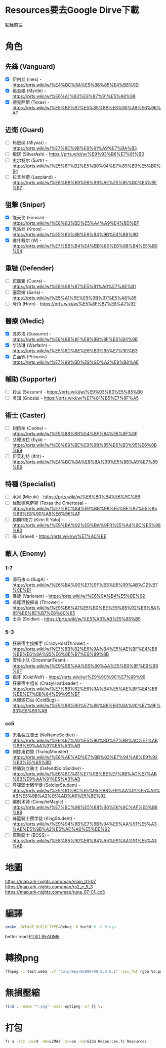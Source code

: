 # Resources要去Google Dirve下載  
[點我前往](https://drive.google.com/drive/folders/1dGWjiqmMdWLbofvaHPUsZz9-yQ0pzoZv?usp=sharing)  
# 角色  
## 先鋒 (Vanguard)
   - [x] 伊内丝 (Ines) - https://prts.wiki/w/%E4%BC%8A%E5%86%85%E4%B8%9D
   - [x] 桃金娘 (Myrtle) - https://prts.wiki/w/%E6%A1%83%E9%87%91%E5%A8%98
   - [x] 德克萨斯 (Texas) - https://prts.wiki/w/%E5%BE%B7%E5%85%8B%E8%90%A8%E6%96%AF

## 近衛 (Guard)
   - [ ] 玛恩纳 (Mlynar) - https://prts.wiki/w/%E7%8E%9B%E6%81%A9%E7%BA%B3
   - [ ] 银灰 (SilverAsh) - https://prts.wiki/w/%E9%93%B6%E7%81%B0
   - [ ] 史尔特尔 (Surtr) - https://prts.wiki/w/%E5%8F%B2%E5%B0%94%E7%89%B9%E5%B0%94
   - [ ] 拉普兰德 (Lappland) - https://prts.wiki/w/%E6%8B%89%E6%99%AE%E5%85%B0%E5%BE%B7

## 狙擊 (Sniper)
   - [x] 能天使 (Exusiai) - https://prts.wiki/w/%E8%83%BD%E5%A4%A9%E4%BD%BF
   - [x] 克洛丝 (Kroos) - https://prts.wiki/w/%E5%85%8B%E6%B4%9B%E4%B8%9D
   - [x] 维什戴尔 (W) - https://prts.wiki/w/%E7%BB%B4%E4%BB%80%E6%88%B4%E5%B0%94

## 重裝 (Defender)
   - [ ] 蛇屠箱 (Cuora) - https://prts.wiki/w/%E8%9B%87%E5%B1%A0%E7%AE%B1
   - [ ] 塞雷娅 (Saria) - https://prts.wiki/w/%E5%A1%9E%E9%9B%B7%E5%A8%85
   - [ ] 号角 (Horn) - https://prts.wiki/w/%E5%8F%B7%E8%A7%92

## 醫療 (Medic)
   - [x] 苏苏洛 (Sussurro) - https://prts.wiki/w/%E8%8B%8F%E8%8B%8F%E6%B4%9B
   - [x] 华法琳 (Warfarin) - https://prts.wiki/w/%E5%8D%8E%E6%B3%95%E7%90%B3
   - [x] 白面鸮 (Ptilopsis) - https://prts.wiki/w/%E7%99%BD%E9%9D%A2%E9%B8%AE

## 輔助 (Supporter)
   - [ ] 铃兰 (Suzuran) - https://prts.wiki/w/%E9%93%83%E5%85%B0
   - [ ] 灵知 (Gnosis) - https://prts.wiki/w/%E7%81%B5%E7%9F%A5

## 術士 (Caster)
   - [ ] 刻俄柏 (Ceobe) - https://prts.wiki/w/%E5%88%BB%E4%BF%84%E6%9F%8F
   - [ ] 艾雅法拉 (Eyja) - https://prts.wiki/w/%E8%89%BE%E9%9B%85%E6%B3%95%E6%8B%89
   - [ ] 伊芙利特 (Ifrit) - https://prts.wiki/w/%E4%BC%8A%E8%8A%99%E5%88%A9%E7%89%B9

## 特種 (Specialist)
   - [ ] 水月 (Mizuki) - https://prts.wiki/w/%E6%B0%B4%E6%9C%88
   - [ ] 缄默德克萨斯 (Texas the Omertosa) - https://prts.wiki/w/%E7%BC%84%E9%BB%98%E5%BE%B7%E5%85%8B%E8%90%A8%E6%96%AF
   - [ ] 麒麟R夜刀 (Kirin R Yato) - https://prts.wiki/w/%E9%BA%92%E9%BA%9FR%E5%A4%9C%E5%88%80
   - [ ] 砾 (Gravel) - https://prts.wiki/w/%E7%A0%BE
## 敵人 (Enemy)  
### 1-7  
   - [x] 源石虫·α (BugA) - https://prts.wiki/w/%E6%BA%90%E7%9F%B3%E8%99%AB%C2%B7%CE%B1
   - [x] 暴徒 (Varlorant) - https://prts.wiki/w/%E6%9A%B4%E5%BE%92
   - [x] 鸡尾酒投掷者 (Thrower) - https://prts.wiki/w/%E9%B8%A1%E5%B0%BE%E9%85%92%E6%8A%95%E6%8E%B7%E8%80%85
   - [x] 士兵 (Soldier) - https://prts.wiki/w/%E5%A3%AB%E5%85%B5
### 5-3  
   - [x] 狂暴宿主投掷手 (CrazyHostThrower) - https://prts.wiki/w/%E7%8B%82%E6%9A%B4%E5%AE%BF%E4%B8%BB%E6%8A%95%E6%8E%B7%E6%89%8B
   - [x] 雪怪小队 (SnowmanTeam) - https://prts.wiki/w/%E9%9B%AA%E6%80%AA%E5%B0%8F%E9%98%9F
   - [x] 霜牙 (ColdWolf) - https://prts.wiki/w/%E9%9C%9C%E7%89%99
   - [x] 狂暴宿主组长 (CrazyHostLeader) - https://prts.wiki/w/%E7%8B%82%E6%9A%B4%E5%AE%BF%E4%B8%BB%E7%BB%84%E9%95%BF
   - [x] 冰爆源石虫 (ColdBug) - https://prts.wiki/w/%E5%86%B0%E7%88%86%E6%BA%90%E7%9F%B3%E8%99%AB
### cc5
   - [x] 无名独立骑士 (NoNameSoldier) - https://prts.wiki/w/%E6%97%A0%E5%90%8D%E7%8B%AC%E7%AB%8B%E9%AA%91%E5%A3%AB
   - [x] 训练用钳兽 (TraingMonster) - https://prts.wiki/w/%E8%AE%AD%E7%BB%83%E7%94%A8%E9%92%B3%E5%85%BD
   - [ ] 持盾独立骑士 (DefendSoloSoldier) - https://prts.wiki/w/%E6%8C%81%E7%9B%BE%E7%8B%AC%E7%AB%8B%E9%AA%91%E5%A3%AB
   - [ ] 呼啸骑士团学徒 (SoldierStudent) - https://prts.wiki/w/%E5%91%BC%E5%95%B8%E9%AA%91%E5%A3%AB%E5%9B%A2%E5%AD%A6%E5%BE%92
   - [ ] 编制术师 (ComplieMagic) - https://prts.wiki/w/%E7%BC%96%E5%88%B6%E6%9C%AF%E5%B8%88
   - [ ] 锋盔骑士团学徒 (KingStudent) - https://prts.wiki/w/%E9%94%8B%E7%9B%94%E9%AA%91%E5%A3%AB%E5%9B%A2%E5%AD%A6%E5%BE%92
   - [ ] 腐败骑士 (BOSS) - https://prts.wiki/w/%E8%85%90%E8%B4%A5%E9%AA%91%E5%A3%AB

# 地圖
https://map.ark-nights.com/map/main_01-07  
https://map.ark-nights.com/map/ro2_e_5_3  
https://map.ark-nights.com/map/rune_07-01_cc5  
# 編譯
```sh
cmake -DCMAKE_BUILD_TYPE=Debug -B build # -G Ninja
 ```
better read [PTSD README](https://github.com/ntut-open-source-club/practical-tools-for-simple-design)  
# 轉換png
``` sh
ffmpeg -i test.webm -vf "colorkey=0x00FF00:0.3:0.1" -pix_fmt rgba %d.png
```

# 無損壓縮
``` sh
find . -name "*.png" -exec optipng -o7 {} \;
```

# 打包
``` sh
7z a -t7z -mx=9 -m0=LZMA2 -ms=on -md=512m Resources.7z Resources
```

